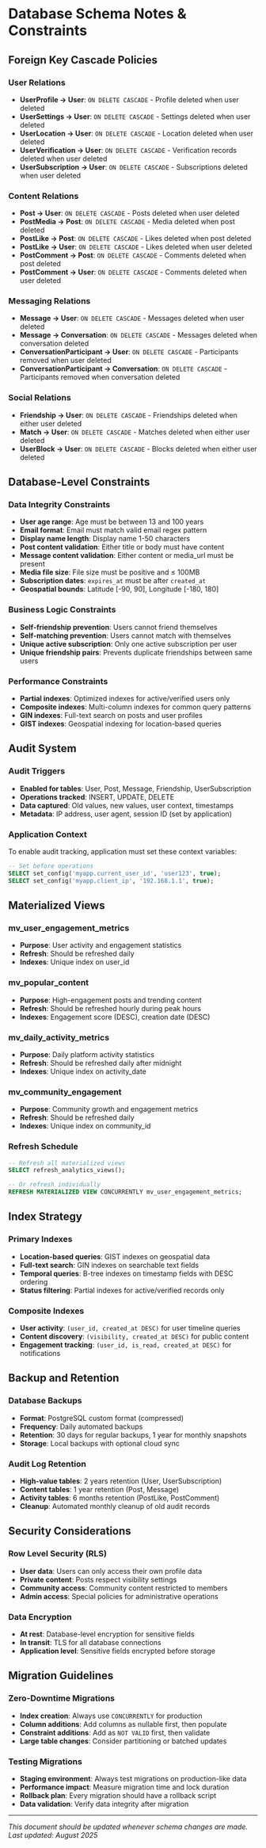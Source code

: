 # Database Schema Notes & Constraints

## Foreign Key Cascade Policies

### User Relations

- **UserProfile → User**: `ON DELETE CASCADE` - Profile deleted when user deleted
- **UserSettings → User**: `ON DELETE CASCADE` - Settings deleted when user deleted
- **UserLocation → User**: `ON DELETE CASCADE` - Location deleted when user deleted
- **UserVerification → User**: `ON DELETE CASCADE` - Verification records deleted when user deleted
- **UserSubscription → User**: `ON DELETE CASCADE` - Subscriptions deleted when user deleted

### Content Relations

- **Post → User**: `ON DELETE CASCADE` - Posts deleted when user deleted
- **PostMedia → Post**: `ON DELETE CASCADE` - Media deleted when post deleted
- **PostLike → Post**: `ON DELETE CASCADE` - Likes deleted when post deleted
- **PostLike → User**: `ON DELETE CASCADE` - Likes deleted when user deleted
- **PostComment → Post**: `ON DELETE CASCADE` - Comments deleted when post deleted
- **PostComment → User**: `ON DELETE CASCADE` - Comments deleted when user deleted

### Messaging Relations

- **Message → User**: `ON DELETE CASCADE` - Messages deleted when user deleted
- **Message → Conversation**: `ON DELETE CASCADE` - Messages deleted when conversation deleted
- **ConversationParticipant → User**: `ON DELETE CASCADE` - Participants removed when user deleted
- **ConversationParticipant → Conversation**: `ON DELETE CASCADE` - Participants removed when conversation deleted

### Social Relations

- **Friendship → User**: `ON DELETE CASCADE` - Friendships deleted when either user deleted
- **Match → User**: `ON DELETE CASCADE` - Matches deleted when either user deleted
- **UserBlock → User**: `ON DELETE CASCADE` - Blocks deleted when either user deleted

## Database-Level Constraints

### Data Integrity Constraints

- **User age range**: Age must be between 13 and 100 years
- **Email format**: Email must match valid email regex pattern
- **Display name length**: Display name 1-50 characters
- **Post content validation**: Either title or body must have content
- **Message content validation**: Either content or media_url must be present
- **Media file size**: File size must be positive and ≤ 100MB
- **Subscription dates**: `expires_at` must be after `created_at`
- **Geospatial bounds**: Latitude [-90, 90], Longitude [-180, 180]

### Business Logic Constraints

- **Self-friendship prevention**: Users cannot friend themselves
- **Self-matching prevention**: Users cannot match with themselves
- **Unique active subscription**: Only one active subscription per user
- **Unique friendship pairs**: Prevents duplicate friendships between same users

### Performance Constraints

- **Partial indexes**: Optimized indexes for active/verified users only
- **Composite indexes**: Multi-column indexes for common query patterns
- **GIN indexes**: Full-text search on posts and user profiles
- **GIST indexes**: Geospatial indexing for location-based queries

## Audit System

### Audit Triggers

- **Enabled for tables**: User, Post, Message, Friendship, UserSubscription
- **Operations tracked**: INSERT, UPDATE, DELETE
- **Data captured**: Old values, new values, user context, timestamps
- **Metadata**: IP address, user agent, session ID (set by application)

### Application Context

To enable audit tracking, application must set these context variables:

```sql
-- Set before operations
SELECT set_config('myapp.current_user_id', 'user123', true);
SELECT set_config('myapp.client_ip', '192.168.1.1', true);
```

## Materialized Views

### mv_user_engagement_metrics

- **Purpose**: User activity and engagement statistics
- **Refresh**: Should be refreshed daily
- **Indexes**: Unique index on user_id

### mv_popular_content

- **Purpose**: High-engagement posts and trending content
- **Refresh**: Should be refreshed hourly during peak hours
- **Indexes**: Engagement score (DESC), creation date (DESC)

### mv_daily_activity_metrics

- **Purpose**: Daily platform activity statistics
- **Refresh**: Should be refreshed daily after midnight
- **Indexes**: Unique index on activity_date

### mv_community_engagement

- **Purpose**: Community growth and engagement metrics
- **Refresh**: Should be refreshed daily
- **Indexes**: Unique index on community_id

### Refresh Schedule

```sql
-- Refresh all materialized views
SELECT refresh_analytics_views();

-- Or refresh individually
REFRESH MATERIALIZED VIEW CONCURRENTLY mv_user_engagement_metrics;
```

## Index Strategy

### Primary Indexes

- **Location-based queries**: GIST indexes on geospatial data
- **Full-text search**: GIN indexes on searchable text fields
- **Temporal queries**: B-tree indexes on timestamp fields with DESC ordering
- **Status filtering**: Partial indexes for active/verified records only

### Composite Indexes

- **User activity**: `(user_id, created_at DESC)` for user timeline queries
- **Content discovery**: `(visibility, created_at DESC)` for public content
- **Engagement tracking**: `(user_id, is_read, created_at DESC)` for notifications

## Backup and Retention

### Database Backups

- **Format**: PostgreSQL custom format (compressed)
- **Frequency**: Daily automated backups
- **Retention**: 30 days for regular backups, 1 year for monthly snapshots
- **Storage**: Local backups with optional cloud sync

### Audit Log Retention

- **High-value tables**: 2 years retention (User, UserSubscription)
- **Content tables**: 1 year retention (Post, Message)
- **Activity tables**: 6 months retention (PostLike, PostComment)
- **Cleanup**: Automated monthly cleanup of old audit records

## Security Considerations

### Row Level Security (RLS)

- **User data**: Users can only access their own profile data
- **Private content**: Posts respect visibility settings
- **Community access**: Community content restricted to members
- **Admin access**: Special policies for administrative operations

### Data Encryption

- **At rest**: Database-level encryption for sensitive fields
- **In transit**: TLS for all database connections
- **Application level**: Sensitive fields encrypted before storage

## Migration Guidelines

### Zero-Downtime Migrations

- **Index creation**: Always use `CONCURRENTLY` for production
- **Column additions**: Add columns as nullable first, then populate
- **Constraint additions**: Add as `NOT VALID` first, then validate
- **Large table changes**: Consider partitioning or batched updates

### Testing Migrations

- **Staging environment**: Always test migrations on production-like data
- **Performance impact**: Measure migration time and lock duration
- **Rollback plan**: Every migration should have a rollback script
- **Data validation**: Verify data integrity after migration

---

_This document should be updated whenever schema changes are made.
Last updated: August 2025_
